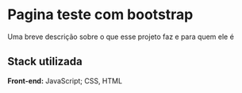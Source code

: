 
# Pagina teste com bootstrap

Uma breve descrição sobre o que esse projeto faz e para quem ele é


## Stack utilizada

**Front-end:** JavaScript; CSS, HTML




